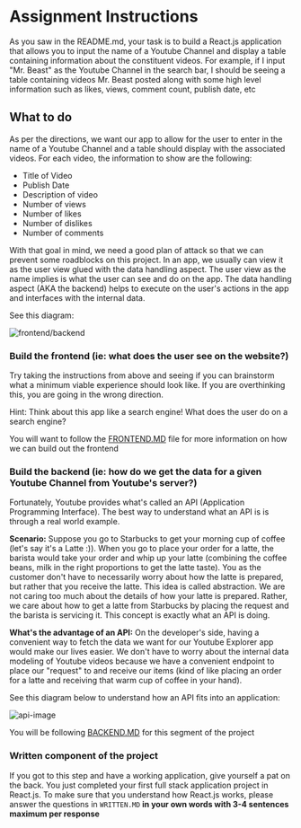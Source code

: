 # Assignment Instructions

As you saw in the README.md, your task is to build a React.js application that allows you to input the name of a Youtube Channel and display a table containing information about the constituent videos. For example, if I input "Mr. Beast" as the Youtube Channel in the search bar, I should be seeing a table containing videos Mr. Beast posted along with some high level information such as likes, views, comment count, publish date, etc


## What to do

As per the directions, we want our app to allow for the user to enter in the name of a Youtube Channel and a table should display with the associated videos. For each video, the information to show are the following:
* Title of Video
* Publish Date
* Description of video
* Number of views
* Number of likes
* Number of dislikes
* Number of comments

With that goal in mind, we need a good plan of attack so that we can prevent some roadblocks on this project. In an app, we usually can view it as the user view glued with the data handling aspect. The user view as the name implies is what the user can see and do on the app. The data handling aspect (AKA the backend) helps to execute on the user's actions in the app and interfaces with the internal data. 

See this diagram:

![frontend/backend](https://www.altexsoft.com/media/2020/01/word-image-67.png)

### Build the frontend (ie: what does the user see on the website?)
Try taking the instructions from above and seeing if you can brainstorm what a minimum viable experience should look like. If you are overthinking this, you are going in the wrong direction.

Hint: Think about this app like a search engine! What does the user do on a search engine?

You will want to follow the [FRONTEND.MD](FRONTEND.MD) file for more information on how we can build out the frontend

### Build the backend (ie: how do we get the data for a given Youtube Channel from Youtube's server?)
Fortunately, Youtube provides what's called an API (Application Programming Interface). The best way to understand what an API is is through a real world example.

**Scenario:** Suppose you go to Starbucks to get your morning cup of coffee (let's say it's a Latte :)). When you go to place your order for a latte, the barista would take your order and whip up your latte (combining the coffee beans, milk in the right proportions to get the latte taste). You as the customer don't have to necessarily worry about how the latte is prepared, but rather that you receive the latte. This idea is called abstraction. We are not caring too much about the details of how your latte is prepared. Rather, we care about how to get a latte from Starbucks by placing the request and the barista is servicing it. This concept is exactly what an API is doing. 

**What's the advantage of an API:** On the developer's side, having a convenient way to fetch the data we want for our Youtube Explorer app would make our lives easier. We don't have to worry about the internal data modeling of Youtube videos because we have a convenient endpoint to place our "request" to and receive our items (kind of like placing an order for a latte and receiving that warm cup of coffee in your hand).

See this diagram below to understand how an API fits into an application:

![api-image](https://lvivity.com/wp-content/uploads/2018/07/how-api-work.jpg)

You will be following [BACKEND.MD](BACKEND.MD) for this segment of the project

### Written component of the project
If you got to this step and have a working application, give yourself a pat on the back. You just completed your first full stack application project in React.js. To make sure that you understand how React.js works, please answer the questions in `WRITTEN.MD` **in your own words with 3-4 sentences maximum per response**

